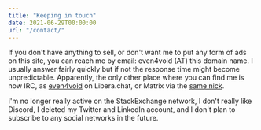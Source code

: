 ```yaml
---
title: "Keeping in touch"
date: 2021-06-29T00:00:00
url: "/contact/"
---
```


If you don't have anything to sell, or don't want me to put any form of ads on this site, you can reach me by email: even4void (AT) this domain name. I usually answer fairly quickly but if not the response time might become unpredictable. Apparently, the only other place where you can find me is now IRC, as [even4void](irc://irc.libera.chat/even4void,isnick) on Libera.chat, or Matrix via the [same nick](https://matrix.to/#/@meven4void:matrix.org).

I'm no longer really active on the StackExchange network, I don't really like Discord, I deleted my Twitter and LinkedIn account, and I don't plan to subscribe to any social networks in the future.
